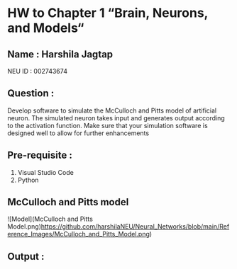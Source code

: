# HW to Chapter 1 “Brain, Neurons, and Models“

## Name : Harshila Jagtap 

NEU ID : 002743674 

## Question :

Develop software to simulate the McCulloch and Pitts model of artificial neuron. The simulated neuron takes input and generates output according to the activation function. Make sure that your simulation software is designed well to allow for further enhancements

## Pre-requisite :

1. Visual Studio Code
2. Python

## McCulloch and Pitts model

![Model](McCulloch and Pitts Model.png)https://github.com/harshilaNEU/Neural_Networks/blob/main/Reference_Images/McCulloch_and_Pitts_Model.png)

## Output :



